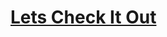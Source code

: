 <h1>
<p>
<a href="https://thesurajkmr.github.io" target="_blank">Lets Check It Out</a> 
</p>
  </h1>
